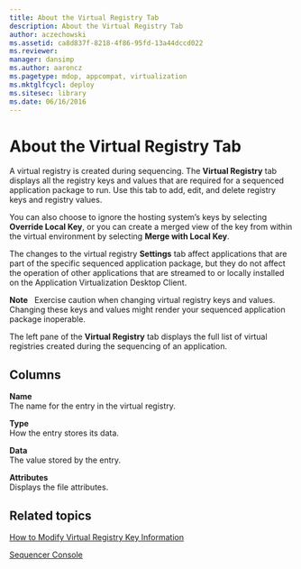 ```yaml
---
title: About the Virtual Registry Tab
description: About the Virtual Registry Tab
author: aczechowski
ms.assetid: ca8d837f-8218-4f86-95fd-13a44dccd022
ms.reviewer: 
manager: dansimp
ms.author: aaroncz
ms.pagetype: mdop, appcompat, virtualization
ms.mktglfcycl: deploy
ms.sitesec: library
ms.date: 06/16/2016
---
```



# About the Virtual Registry Tab


A virtual registry is created during sequencing. The **Virtual Registry** tab displays all the registry keys and values that are required for a sequenced application package to run. Use this tab to add, edit, and delete registry keys and registry values.

You can also choose to ignore the hosting system’s keys by selecting **Override Local Key**, or you can create a merged view of the key from within the virtual environment by selecting **Merge with Local Key**.

The changes to the virtual registry **Settings** tab affect applications that are part of the specific sequenced application package, but they do not affect the operation of other applications that are streamed to or locally installed on the Application Virtualization Desktop Client.

**Note**  
  Exercise caution when changing virtual registry keys and values. Changing these keys and values might render your sequenced application package inoperable.

 

The left pane of the **Virtual Registry** tab displays the full list of virtual registries created during the sequencing of an application.

## Columns


<a href="" id="name"></a>**Name**  
The name for the entry in the virtual registry.

<a href="" id="type"></a>**Type**  
How the entry stores its data.

<a href="" id="data"></a>**Data**  
The value stored by the entry.

<a href="" id="attributes"></a>**Attributes**  
Displays the file attributes.

## Related topics


[How to Modify Virtual Registry Key Information](how-to-modify-virtual-registry-key-information.md)

[Sequencer Console](sequencer-console.md)

 

 





